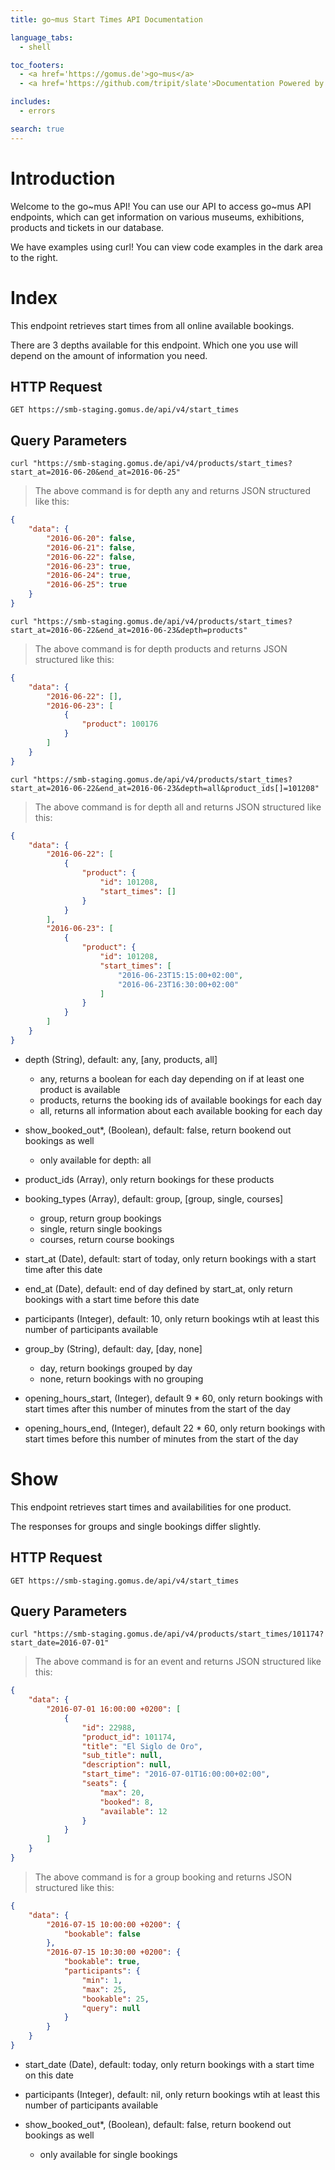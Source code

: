 ```yaml
---
title: go~mus Start Times API Documentation

language_tabs:
  - shell

toc_footers:
  - <a href='https://gomus.de'>go~mus</a>
  - <a href='https://github.com/tripit/slate'>Documentation Powered by Slate</a>

includes:
  - errors

search: true
---
```



# Introduction

Welcome to the go~mus API! You can use our API to access go~mus API endpoints, which can get information on various museums, exhibitions, products and tickets in our database.

We have examples using curl! You can view code examples in the dark area to the right.

# Index

This endpoint retrieves start times from all online available bookings.

There are 3 depths available for this endpoint. Which one you use will depend on the amount of information you need.

## HTTP Request

`GET https://smb-staging.gomus.de/api/v4/start_times`


## Query Parameters

```shell
curl "https://smb-staging.gomus.de/api/v4/products/start_times?start_at=2016-06-20&end_at=2016-06-25"
```

> The above command is for depth any and returns JSON structured like this:

```json
{
    "data": {
        "2016-06-20": false,
        "2016-06-21": false,
        "2016-06-22": false,
        "2016-06-23": true,
        "2016-06-24": true,
        "2016-06-25": true
    }
}
```

```shell
curl "https://smb-staging.gomus.de/api/v4/products/start_times?start_at=2016-06-22&end_at=2016-06-23&depth=products"
```

> The above command is for depth products and returns JSON structured like this:

```json
{
    "data": {
        "2016-06-22": [],
        "2016-06-23": [
            {
                "product": 100176
            }
        ]
    }
}
```

```shell
curl "https://smb-staging.gomus.de/api/v4/products/start_times?start_at=2016-06-22&end_at=2016-06-23&depth=all&product_ids[]=101208"
```

> The above command is for depth all and returns JSON structured like this:

```json
{
    "data": {
        "2016-06-22": [
            {
                "product": {
                    "id": 101208,
                    "start_times": []
                }
            }
        ],
        "2016-06-23": [
            {
                "product": {
                    "id": 101208,
                    "start_times": [
                        "2016-06-23T15:15:00+02:00",
                        "2016-06-23T16:30:00+02:00"
                    ]
                }
            }
        ]
    }
}
```

- depth (String), default: any, [any, products, all]
    - any, returns a boolean for each day depending on if at least one product is available
    - products, returns the booking ids of available bookings for each day
    - all, returns all information about each available booking for each day

- show_booked_out*, (Boolean), default: false, return bookend out bookings as well
    * only available for depth: all

- product_ids (Array), only return bookings for these products

- booking_types (Array), default: group, [group, single, courses]
    - group, return group bookings
    - single, return single bookings
    - courses, return course bookings

- start_at (Date), default: start of today, only return bookings with a start time after this date

- end_at (Date), default: end of day defined by start_at, only return bookings with a start time before this date

- participants (Integer), default: 10, only return bookings wtih at least this number of participants available

- group_by (String), default: day, [day, none]
    - day, return bookings grouped by day
    - none, return bookings with no grouping

- opening_hours_start, (Integer), default 9 * 60, only return bookings with start times after this number of minutes from the start of the day

- opening_hours_end, (Integer), default 22 * 60, only return bookings with start times before this number of minutes from the start of the day

# Show

This endpoint retrieves start times and availabilities for one product.

The responses for groups and single bookings differ slightly.

## HTTP Request

`GET https://smb-staging.gomus.de/api/v4/start_times`


## Query Parameters

```shell
curl "https://smb-staging.gomus.de/api/v4/products/start_times/101174?start_date=2016-07-01"
```

> The above command is for an event and returns JSON structured like this:

```json
{
    "data": {
        "2016-07-01 16:00:00 +0200": [
            {
                "id": 22988,
                "product_id": 101174,
                "title": "El Siglo de Oro",
                "sub_title": null,
                "description": null,
                "start_time": "2016-07-01T16:00:00+02:00",
                "seats": {
                    "max": 20,
                    "booked": 8,
                    "available": 12
                }
            }
        ]
    }
}
```

> The above command is for a group booking and returns JSON structured like this:

```json
{
    "data": {
        "2016-07-15 10:00:00 +0200": {
            "bookable": false
        },
        "2016-07-15 10:30:00 +0200": {
            "bookable": true,
            "participants": {
                "min": 1,
                "max": 25,
                "bookable": 25,
                "query": null
            }
        }
    }
}
```

- start_date (Date), default: today, only return bookings with a start time on this date

- participants (Integer), default: nil, only return bookings wtih at least this number of participants available

- show_booked_out*, (Boolean), default: false, return bookend out bookings as well
    * only available for single bookings